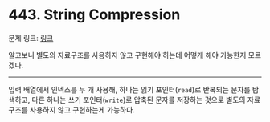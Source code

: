 # 443. String Compression

문제 링크: [링크](https://leetcode.com/problems/string-compression/description/)

알고보니 별도의 자료구조를 사용하지 않고 구현해야 하는데 어떻게 해야 가능한지 모르겠다.

---

입력 배열에서 인덱스를 두 개 사용해, 하나는 읽기 포인터(`read`)로 반복되는 문자를 탐색하고, 다른 하나는 쓰기 포인터(`write`)로 압축된 문자를 저장하는 것으로 별도의 자료구조를 사용하지 않고 구현하는게 가능하다.

